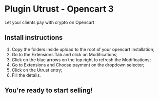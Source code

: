 # Plugin Utrust - Opencart 3

Let your clients pay with crypto on Opencart


## Install instructions

1. Copy the folders inside upload to the root of your opencart installation;
2. Go to the Extensions Tab and click on Modifications;
3. Click on the blue arrows on the top right to refresh the Modifications;
4. Go to Extensions and Choose payment on the dropdown selector;
5. Click on the Utrust entry;
6. Fill the details.

## You're ready to start selling!